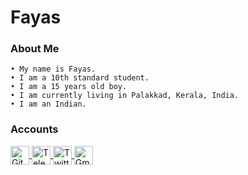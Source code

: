 # Fayas

### About Me

```
• My name is Fayas.
• I am a 10th standard student.
• I am a 15 years old boy.
• I am currently living in Palakkad, Kerala, India.
• I am an Indian.
```

### Accounts

<a href="https://github.com/FnKallekkad">
  <img align="center" alt="Github" width="30px" src="https://cdn.jsdelivr.net/npm/simple-icons@v3/icons/github.svg" />
</a>
<a href="https://telegram.me/FNPROJECTS">
  <img align="center" alt="Telegram" width="30px" src="https://cdn.jsdelivr.net/npm/simple-icons@v3/icons/telegram.svg" />
</a>
<a href="https://twitter.com/FnKallekkad">
  <img align="center" alt="Twitter" width="30px" src="https://cdn.jsdelivr.net/npm/simple-icons@v3/icons/twitter.svg" />
</a>
<a href="mailto:fnkallekkad@gmail.com">
  <img align="center" alt="Gmail" width="30px" src="https://cdn.jsdelivr.net/npm/simple-icons@v3/icons/gmail.svg" />
</a>
